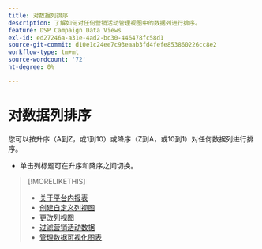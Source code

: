 ```yaml
---
title: 对数据列排序
description: 了解如何对任何营销活动管理视图中的数据列进行排序。
feature: DSP Campaign Data Views
exl-id: ed27246a-a31e-4ad2-bc30-446478fc58d1
source-git-commit: d10e1c24ee7c93eaab3fd4fefe853860226cc8e2
workflow-type: tm+mt
source-wordcount: '72'
ht-degree: 0%

---
```


# 对数据列排序

您可以按升序（A到Z，或1到10）或降序（Z到A，或10到1）对任何数据列进行排序。

* 单击列标题可在升序和降序之间切换。

>[!MORELIKETHIS]
>
>* [关于平台内报表](campaign-reports-about.md)
>* [创建自定义列视图](column-view-create.md)
>* [更改列视图](column-view-change.md)
>* [过滤营销活动数据](campaign-data-filter.md)
>* [管理数据可视化图表](campaign-data-visualization-manage.md)

